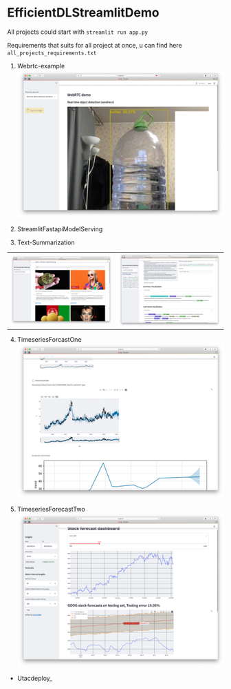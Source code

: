 # EfficientDLStreamlitDemo

All projects could start with `streamlit run app.py`

Requirements that suits for all project at once, u can find here `all_projects_requirements.txt`

1. Webrtc-example ![](images/web_rtc.png)

2. StreamlitFastapiModelServing

3. Text-Summarization

|   |     |
|----| ---- |
| ![](images/text_summarixation_one.png) | ![](images/text_summarixation_two.png) |

4. TimeseriesForcastOne ![](images/timeseries_forecast_one.png)

5. TimeseriesForecastTwo  ![](images/timeseries_forecast_two.png)


* Utacdeploy_